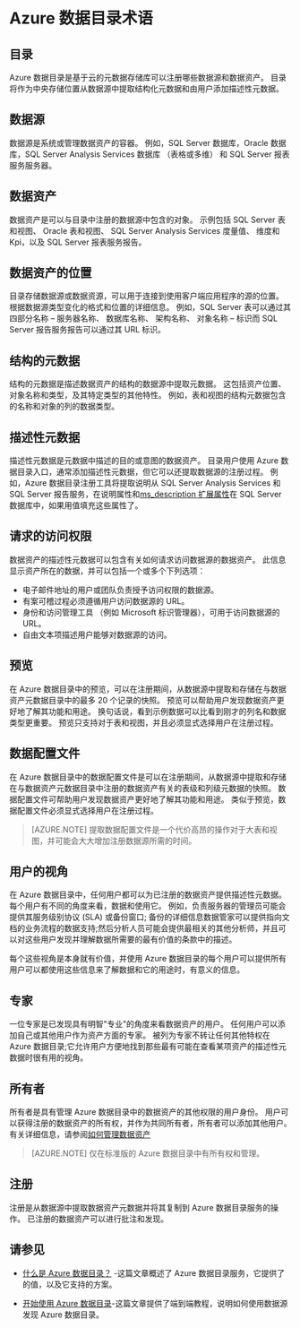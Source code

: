 <properties
   pageTitle="Azure 数据目录术语 |Microsoft Azure"
   description="本文介绍了概念和 Azure 数据目录文档中使用的术语。"
   services="data-catalog"
   documentationCenter=""
   authors="steelanddata"
   manager="NA"
   editor=""
   tags=""/>
<tags
   ms.service="data-catalog"
   ms.devlang="NA"
   ms.topic="article"
   ms.tgt_pltfrm="NA"
   ms.workload="data-catalog"
   ms.date="09/21/2016"
   ms.author="maroche"/>

# <a name="azure-data-catalog-terminology"></a>Azure 数据目录术语

## <a name="catalog"></a>目录

Azure 数据目录是基于云的元数据存储库可以注册哪些数据源和数据资产。 目录将作为中央存储位置从数据源中提取结构化元数据和由用户添加描述性元数据。

## <a name="data-source"></a>数据源

数据源是系统或管理数据资产的容器。 例如，SQL Server 数据库，Oracle 数据库，SQL Server Analysis Services 数据库 （表格或多维） 和 SQL Server 报表服务服务器。

## <a name="data-asset"></a>数据资产

数据资产是可以与目录中注册的数据源中包含的对象。 示例包括 SQL Server 表和视图、 Oracle 表和视图、 SQL Server Analysis Services 度量值、 维度和 Kpi，以及 SQL Server 报表服务报告。

## <a name="data-asset-location"></a>数据资产的位置

目录存储数据源或数据资源，可以用于连接到使用客户端应用程序的源的位置。 根据数据源类型变化的格式和位置的详细信息。 例如，SQL Server 表可以通过其四部分名称 – 服务器名称、 数据库名称、 架构名称、 对象名称 – 标识而 SQL Server 报告服务报告可以通过其 URL 标识。

## <a name="structural-metadata"></a>结构的元数据

结构的元数据是描述数据资产的结构的数据源中提取元数据。 这包括资产位置、 对象名称和类型，及其特定类型的其他特性。 例如，表和视图的结构元数据包含的名称和对象的列的数据类型。

## <a name="descriptive-metadata"></a>描述性元数据

描述性元数据是元数据中描述的目的或意图的数据资产。 目录用户使用 Azure 数据目录入口，通常添加描述性元数据，但它可以还提取数据源的注册过程。 例如，Azure 数据目录注册工具将提取说明从 SQL Server Analysis Services 和 SQL Server 报告服务，在说明属性和[ms_description 扩展属性](https://technet.microsoft.com/library/ms190243.aspx)在 SQL Server 数据库中，如果用值填充这些属性了。

## <a name="request-access"></a>请求的访问权限

数据资产的描述性元数据可以包含有关如何请求访问数据源的数据资产。 此信息显示资产所在的数据，并可以包括一个或多个下列选项︰

- 电子邮件地址的用户或团队负责授予访问权限的数据源。
- 有案可稽过程必须遵循用户访问数据源的 URL。
- 身份和访问管理工具 （例如 Microsoft 标识管理器），可用于访问数据源的 URL。
- 自由文本项描述用户能够对数据源的访问。

## <a name="preview"></a>预览

在 Azure 数据目录中的预览，可以在注册期间，从数据源中提取和存储在与数据资产元数据目录中的最多 20 个记录的快照。 预览可以帮助用户发现数据资产更好地了解其功能和用途。 换句话说，看到示例数据可以比看到刚才的列名和数据类型更重要。
预览只支持对于表和视图，并且必须显式选择用户在注册过程。

## <a name="data-profile"></a>数据配置文件

在 Azure 数据目录中的数据配置文件是可以在注册期间，从数据源中提取和存储在与数据资产元数据目录中注册的数据资产有关的表级和列级元数据的快照。 数据配置文件可帮助用户发现数据资产更好地了解其功能和用途。 类似于预览，数据配置文件必须显式选择用户在注册过程。

> [AZURE.NOTE] 提取数据配置文件是一个代价高昂的操作对于大表和视图，并可能会大大增加注册数据源所需的时间。

## <a name="user-perspective"></a>用户的视角

在 Azure 数据目录中，任何用户都可以为已注册的数据资产提供描述性元数据。 每个用户有不同的角度来看，数据和使用它。 例如，负责服务器的管理员可能会提供其服务级别协议 (SLA) 或备份窗口; 备份的详细信息数据管家可以提供指向文档的业务流程的数据支持;然后分析人员可能会提供最相关的其他分析师，并且可以对这些用户发现并理解数据所需要的最有价值的条款中的描述。

每个这些视角是本身就有价值，并使用 Azure 数据目录的每个用户可以提供所有用户可以都使用这些信息来了解数据和它的用途时，有意义的信息。

## <a name="expert"></a>专家

一位专家是已发现具有明智"专业"的角度来看数据资产的用户。 任何用户可以添加自己或其他用户作为资产方面的专家。 被列为专家不转让任何其他特权在 Azure 数据目录;它允许用户方便地找到那些最有可能在查看某项资产的描述性元数据时很有用的视角。

## <a name="owner"></a>所有者

所有者是具有管理 Azure 数据目录中的数据资产的其他权限的用户身份。 用户可以获得注册的数据资产的所有权，并作为共同所有者，所有者可以添加其他用户。 有关详细信息，请参阅[如何管理数据资产](data-catalog-how-to-manage.md)  
> [AZURE.NOTE] 仅在标准版的 Azure 数据目录中有所有权和管理。

## <a name="registration"></a>注册

注册是从数据源中提取数据资产元数据并将其复制到 Azure 数据目录服务的操作。 已注册的数据资产可以进行批注和发现。

## <a name="see-also"></a>请参见

- [什么是 Azure 数据目录？](data-catalog-what-is-data-catalog.md) -这篇文章概述了 Azure 数据目录服务，它提供了的值，以及它支持的方案。

- [开始使用 Azure 数据目录](data-catalog-get-started.md)-这篇文章提供了端到端教程，说明如何使用数据源发现 Azure 数据目录。  
